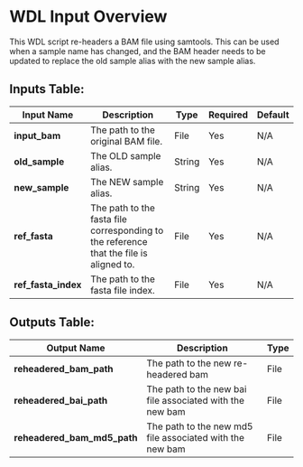 # WDL Input Overview

This WDL script re-headers a BAM file using samtools. This can be used when a sample name has changed, and the BAM
header needs to be updated to replace the old sample alias with the new sample alias.

## Inputs Table:
| Input Name           | Description                                                                            | Type   | Required | Default  |
|----------------------|----------------------------------------------------------------------------------------|--------|----------|----------|
| **input_bam**        | The path to the original BAM file.                                                     | File   | Yes      | N/A      |
| **old_sample**       | The OLD sample alias.                                                                  | String | Yes      | N/A      |
| **new_sample**       | The NEW sample alias.                                                                  | String | Yes      | N/A      |
| **ref_fasta**        | The path to the fasta file corresponding to the reference that the file is aligned to. | File   | Yes      | N/A      |
| **ref_fasta_index**  | The path to the fasta file index.                                                      | File   | Yes      | N/A      |

## Outputs Table:
| Output Name                 | Description                                              | Type |
|-----------------------------|----------------------------------------------------------|------|
| **reheadered_bam_path**     | The path to the new re-headered bam                      | File |
| **reheadered_bai_path**     | The path to the new bai file associated with the new bam | File |
| **reheadered_bam_md5_path** | The path to the new md5 file associated with the new bam | File |
